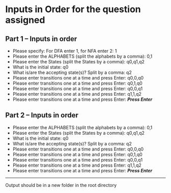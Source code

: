 
# Inputs in Order for the question assigned

## Part 1 – Inputs in order

* Please specify: For DFA enter 1, for NFA enter 2: 1
* Please enter the ALPHABETS (split the alphabets by a comma): 0,1
* Please enter the States (split the States by a comma): q0,q1,q2
* What is the initial state: q0
* What is/are the accepting state(s)? Split by a comma: q2
* Please enter transitions one at a time and press Enter: q0,0,q0
* Please enter transitions one at a time and press Enter: q0,1,q0
* Please enter transitions one at a time and press Enter: q0,0,q1
* Please enter transitions one at a time and press Enter: q1,1,q2
* Please enter transitions one at a time and press Enter: ***Press Enter***


## Part 2 – Inputs in order

* Please enter the ALPHABETS (split the alphabets by a comma): 0,1
* Please enter the States (split the States by a comma): q0,q1,q2
* What is the initial state: q0
* What is/are the accepting state(s)? Split by a comma: q2
* Please enter transitions one at a time and press Enter: q0,0,q0
* Please enter transitions one at a time and press Enter: q0,1,q0
* Please enter transitions one at a time and press Enter: q0,0,q1
* Please enter transitions one at a time and press Enter: q1,1,q2
* Please enter transitions one at a time and press Enter: ***Press Enter***

----------------------------------------------------------------
Output should be in a new folder in the root directory
